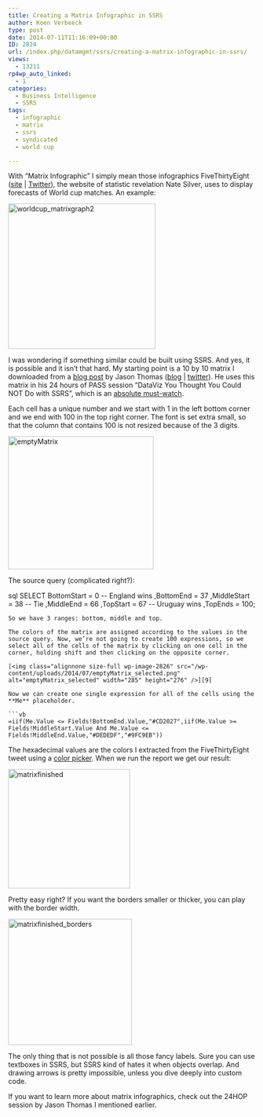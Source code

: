 ```yaml
---
title: Creating a Matrix Infographic in SSRS
author: Koen Verbeeck
type: post
date: 2014-07-11T11:16:09+00:00
ID: 2824
url: /index.php/datamgmt/ssrs/creating-a-matrix-infographic-in-ssrs/
views:
  - 13211
rp4wp_auto_linked:
  - 1
categories:
  - Business Intelligence
  - SSRS
tags:
  - infographic
  - matrix
  - ssrs
  - syndicated
  - world cup

---
```

With “Matrix Infographic” I simply mean those infographics FiveThirtyEight ([site][1] | [Twitter][2]), the website of statistic revelation Nate Silver, uses to display forecasts of World cup matches. An example:

[<img class="alignnone size-medium wp-image-2830" src="/wp-content/uploads/2014/07/worldcup_matrixgraph2-300x296.png" alt="worldcup_matrixgraph2" width="300" height="296" srcset="/wp-content/uploads/2014/07/worldcup_matrixgraph2-300x296.png 300w, /wp-content/uploads/2014/07/worldcup_matrixgraph2.png 576w" sizes="(max-width: 300px) 100vw, 300px" />][3]

I was wondering if something similar could be built using SSRS. And yes, it is possible and it isn’t that hard. My starting point is a 10 by 10 matrix I downloaded from a [blog post][4] by Jason Thomas ([blog][5] | [twitter][6]). He uses this matrix in his 24 hours of PASS session “DataViz You Thought You Could NOT Do with SSRS”, which is an [absolute must-watch][7].

Each cell has a unique number and we start with 1 in the left bottom corner and we end with 100 in the top right corner. The font is set extra small, so that the column that contains 100 is not resized because of the 3 digits.

[<img class="alignnone size-full wp-image-2831" src="/wp-content/uploads/2014/07/emptyMatrix.png" alt="emptyMatrix" width="296" height="271" />][8]

The source query (complicated right?):

sql
SELECT
	 BottomStart	= 0 -- England wins
	,BottomEnd		= 37
	,MiddleStart	= 38 -- Tie
	,MiddleEnd		= 66
	,TopStart		= 67 -- Uruguay wins
	,TopEnds		= 100;
```
So we have 3 ranges: bottom, middle and top.

The colors of the matrix are assigned according to the values in the source query. Now, we’re not going to create 100 expressions, so we select all of the cells of the matrix by clicking on one cell in the corner, holding shift and then clicking on the opposite corner.

[<img class="alignnone size-full wp-image-2826" src="/wp-content/uploads/2014/07/emptyMatrix_selected.png" alt="emptyMatrix_selected" width="285" height="276" />][9]

Now we can create one single expression for all of the cells using the **Me** placeholder.

```vb
=iif(Me.Value <= Fields!BottomEnd.Value,"#CD2027",iif(Me.Value >= Fields!MiddleStart.Value And Me.Value <= Fields!MiddleEnd.Value,"#DEDEDF","#9FC9EB"))
```

The hexadecimal values are the colors I extracted from the FiveThirtyEight tweet using a [color picker][10]. When we run the report we get our result:

[<img class="alignnone size-full wp-image-2827" src="/wp-content/uploads/2014/07/matrixfinished.png" alt="matrixfinished" width="248" height="243" />][11]

Pretty easy right? If you want the borders smaller or thicker, you can play with the border width.

[<img class="alignnone size-full wp-image-2828" src="/wp-content/uploads/2014/07/matrixfinished_borders.png" alt="matrixfinished_borders" width="252" height="257" />][12]

The only thing that is not possible is all those fancy labels. Sure you can use textboxes in SSRS, but SSRS kind of hates it when objects overlap. And drawing arrows is pretty impossible, unless you dive deeply into custom code.

If you want to learn more about matrix infographics, check out the 24HOP session by Jason Thomas I mentioned earlier.

 [1]: http://fivethirtyeight.com/
 [2]: https://twitter.com/FiveThirtyEight
 [3]: /wp-content/uploads/2014/07/worldcup_matrixgraph2.png
 [4]: http://www.sqljason.com/2014/02/download-link-for-my-24-hop-session.html
 [5]: http://www.sqljason.com/
 [6]: https://twitter.com/SQLJason
 [7]: http://www.sqlpass.org/bac/2014/Sessions/SneakPeeks/Details.aspx?sid=5907
 [8]: /wp-content/uploads/2014/07/emptyMatrix.png
 [9]: /wp-content/uploads/2014/07/emptyMatrix_selected.png
 [10]: http://stephanieevergreen.com/choosing-a-color-picking-tool/
 [11]: /wp-content/uploads/2014/07/matrixfinished.png
 [12]: /wp-content/uploads/2014/07/matrixfinished_borders.png